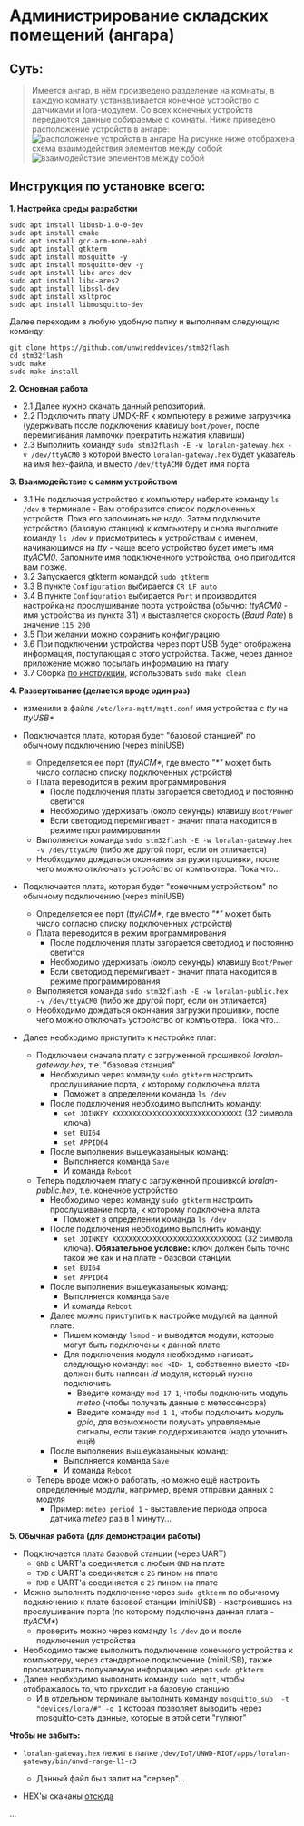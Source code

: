 # Администрирование складских помещений (ангара)

## Суть: 
> Имеется ангар, в нём произведено разделение на комнаты, в каждую комнату устанавливается конечное устройство с датчиками и lora-модулем. Со всех конечных устройств передаются данные собираемые с комнаты.
> Ниже приведено расположение устройств в ангаре:
![расположение устройств в ангаре](https://sun9-13.userapi.com/48xV6J1zNH9I4HNhDDLL26xvvNkn0E4JD6l_ng/NJ2jKLPE-U0.jpg)
> На рисунке ниже отображена схема взаимодействия элементов между собой:
![взаимодействие элементов между собой](https://sun9-64.userapi.com/HIFDK5W03gO3lhJ4O2pKFL6nfn3CzALq9XP3iQ/NHYcWcvG0ko.jpg)

## Инструкция по установке всего:
**1. Настройка среды разработки**

```
sudo apt install libusb-1.0-0-dev
sudo apt install cmake
sudo apt install gcc-arm-none-eabi
sudo apt install gtkterm
sudo apt install mosquitto -y
sudo apt install mosquitto-dev -y
sudo apt install libc-ares-dev
sudo apt install libc-ares2
sudo apt install libssl-dev
sudo apt install xsltproc
sudo apt install libmosquitto-dev

```

Далее переходим в любую удобную папку и выполняем следующую команду:

```
git clone https://github.com/unwireddevices/stm32flash
cd stm32flash
sudo make
sudo make install
```

**2. Основная работа**

* 2.1 Далее нужно скачать данный репозиторий.
* 2.2 Подключить плату UMDK-RF к компьютеру в режиме загрузчика (удерживать после подключения клавишу `boot/power`, после перемигивания лампочки прекратить нажатия клавиши)
* 2.3 Выполнить команду `sudo stm32flash -E -w loralan-gateway.hex -v /dev/ttyACM0` в которой вместо `loralan-gateway.hex` будет указатель на имя hex-файла, и вместо `/dev/ttyACM0` будет имя порта


**3. Взаимодействие с самим устройством**

* 3.1 Не подключая устройство к компьютеру наберите команду `ls /dev` в терминале - Вам отобразится список подключенных устройств. Пока его запоминать не надо.
Затем подключите устройство (базовую станцию) к компьютеру и снова выполните команду `ls /dev` и присмотритесь к устройствам с именем, начинающимся на _tty_ - чаще всего устройство будет иметь имя _ttyACM0_. Запомните имя подключенного устройства, оно пригодится вам позже.
* 3.2 Запускается gtkterm командой `sudo gtkterm`
* 3.3 В пункте `Configuration` выбирается `CR LF auto`
* 3.4 В пункте `Configuration` выбирается `Port` и производится настройка на прослушивание порта устройства (обычно: _ttyACM0_ - имя устройства из пункта 3.1) и выставляется скорость (_Baud Rate_) в значение `115 200`
* 3.5 При желании можно сохранить конфигурацию
* 3.6 При подключении устройства через порт USB будет отображена информация, поступающая с этого устройства. Также, через данное приложение можно посылать информацию на плату
* 3.7 Сборка [по инструкции](https://sdo.tusur.ru/mod/page/view.php?id=31212), использовать `sudo make clean` 


**4. Развертывание (делается вроде один раз)**
- изменили в файле `/etc/lora-mqtt/mqtt.conf` имя устройства c _tty_ на _ttyUSB*_
- Подключается плата, которая будет "базовой станцией" по обычному подключению (через miniUSB)
	+ Определяется ее порт (_ttyACM*_, где вместо _"*"_ может быть число согласно списку подключенных устройств)
	+ Плата переводится в режим программирования
		+ После подключения платы загорается светодиод и постоянно светится
		+ Необходимо удерживать (около секунды) клавишу `Boot/Power`
		+ Если светодиод перемигивает - значит плата находится в режиме программирования
	+ Выполняется команда `sudo stm32flash -E -w loralan-gateway.hex -v /dev/ttyACM0` (либо же другой порт, если он отличается)
	+ Необходимо дождаться окончания загрузки прошивки, после чего можно отключать устройство от компьютера. Пока что...
- Подключается плата, которая будет "конечным устройством" по обычному подключению (через miniUSB)
	+ Определяется ее порт (_ttyACM*_, где вместо _"*"_ может быть число согласно списку подключенных устройств)
	+ Плата переводится в режим программирования
		+ После подключения платы загорается светодиод и постоянно светится
		+ Необходимо удерживать (около секунды) клавишу `Boot/Power`
		+ Если светодиод перемигивает - значит плата находится в режиме программирования
	+ Выполняется команда `sudo stm32flash -E -w loralan-public.hex -v /dev/ttyACM0` (либо же другой порт, если он отличается)
	+ Необходимо дождаться окончания загрузки прошивки, после чего можно отключать устройство от компьютера. Пока что...


- Далее необходимо приступить к настройке плат:
	+ Подключаем сначала плату с загруженной прошивкой _loralan-gateway.hex_, т.е. "базовая станция"
		+ Необходимо через команду `sudo gtkterm` настроить прослушивание порта, к которому подключена плата
			+ Поможет в определении команда `ls /dev`
		+ После подключения необходимо выполнить команду:
			+ `set JOINKEY XXXXXXXXXXXXXXXXXXXXXXXXXXXXXXXX` (32 символа ключа)
			+ `set EUI64 `
			+ `set APPID64 `
		+ После выполнения вышеуказаныных команд:
			+ Выполняется команда `Save`
			+ И команда `Reboot`
	+ Теперь подключаем плату с загруженной прошивкой _loralan-public.hex_, т.е. конечное устройство
		+ Необходимо через команду `sudo gtkterm` настроить прослушивание порта, к которому подключена плата
			+ Поможет в определении команда `ls /dev`
		+ После подключения необходимо выполнить команду:
			+ `set JOINKEY XXXXXXXXXXXXXXXXXXXXXXXXXXXXXXXX` (32 символа ключа). **Обязательное условие:** ключ должен быть точно такой же как и на плате - базовой станции.
			+ `set EUI64 `
			+ `set APPID64 `
		+ После выполнения вышеуказаныных команд:
			+ Выполняется команда `Save`
			+ И команда `Reboot`
		+ Далее можно приступить к настройке модулей на данной плате:
			+ Пишем команду `lsmod` - и выводятся модули, которые могут быть подключены к данной плате
			+ Для подключения модуля необходимо написать следующую команду: `mod <ID> 1`, собственно вместо `<ID>` должен быть написан _id_ модуля, который нужно подключить
				+ Введите команду `mod 17 1`, чтобы подключить модуль _meteo_ (чтобы получать данные с метеосенсора)
				+ Введите команду `mod 1 1`, чтобы подключить модуль _gpio_, для возможности получать управляемые сигналы, если такие поддерживаются (надо уточнить ещё)
		+ После выполнения вышеуказаныных команд:
			+ Выполняется команда `Save`
			+ И команда `Reboot`
	+ Теперь вроде можно работать, но можно ещё настроить определенные модули, например, время отправки данных с модуля
		+ Пример: `meteo period 1` - выставление периода опроса датчика _meteo_ раз в 1 минуту...


**5. Обычная работа (для демонстрации работы)**
- Подключается плата базовой станции (через UART)
	+ `GND` с UART'a соединяется с любым `GND` на плате
	+ `TXD` с UART'а соединяется с `26` пином на плате
	+ `RXD` с UART'а соединяется с `25` пином на плате
- Можно выполнить подключение через `sudo gtkterm` по обычному подключению к плате базовой станции (miniUSB) - настроившись на прослушивание порта (по которому подключена данная плата - _ttyACM*_)
	+ проверить можно через команду `ls /dev` до и после подключения устройства
- Необходимо также выполнить подключение конечного устройства к компьютеру, через стандартное подключение (miniUSB), также просматривать получаемую информацию через `sudo gtkterm`
- Далее необходимо выполнить команду `sudo mqtt`, чтобы отображалось то, что приходит на базовую станцию
	+ И в отдельном терминале выполнить команду `mosquitto_sub  -t "devices/lora/#" -q 1` которая позволяет выводить через mosquitto-сеть данные, которые в этой сети "гуляют"

**Чтобы не забыть:**
- `loralan-gateway.hex` лежит в папке `/dev/IoT/UNWD-RIOT/apps/loralan-gateway/bin/unwd-range-l1-r3`
	+ Данный файл был залит на "сервер"...

- HEX'ы скачаны [отсюда](https://github.com/unwireddevices/RIOT/releases)



...